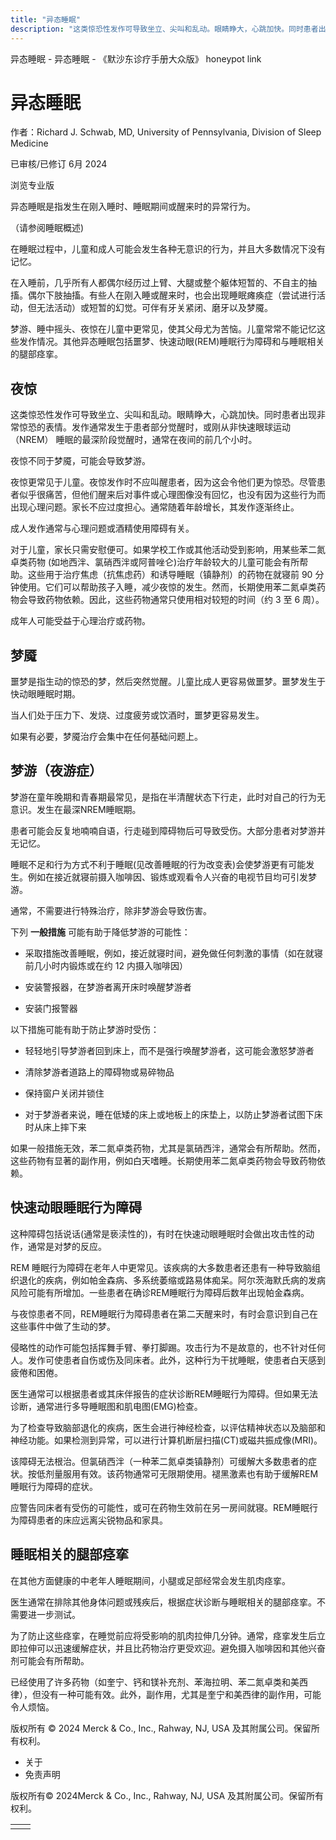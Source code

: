 ```yaml
---
title: "异态睡眠"
description: "这类惊恐性发作可导致坐立、尖叫和乱动。眼睛睁大，心跳加快。同时患者出现非常惊恐的表情。发作通常发生于患者部分觉醒时，或刚从非快速眼球运动 （NREM） 睡眠的最深阶段觉醒时，通常在夜间的前几个小时。"
---
```


﻿异态睡眠 \- 异态睡眠 \- 《默沙东诊疗手册大众版》 honeypot link

# 异态睡眠

作者：Richard J. Schwab, MD, University of Pennsylvania, Division of Sleep Medicine

已审核/已修订 6月 2024

浏览专业版

异态睡眠是指发生在刚入睡时、睡眠期间或醒来时的异常行为。

（请参阅睡眠概述)

在睡眠过程中，儿童和成人可能会发生各种无意识的行为，并且大多数情况下没有记忆。

在入睡前，几乎所有人都偶尔经历过上臂、大腿或整个躯体短暂的、不自主的抽搐。偶尔下肢抽搐。有些人在刚入睡或醒来时，也会出现睡眠瘫痪症（尝试进行活动，但无法活动）或短暂的幻觉。可伴有牙关紧闭、磨牙以及梦魇。

梦游、睡中摇头、夜惊在儿童中更常见，使其父母尤为苦恼。儿童常常不能记忆这些发作情况。其他异态睡眠包括噩梦、快速动眼(REM)睡眠行为障碍和与睡眠相关的腿部痉挛。

## 夜惊

这类惊恐性发作可导致坐立、尖叫和乱动。眼睛睁大，心跳加快。同时患者出现非常惊恐的表情。发作通常发生于患者部分觉醒时，或刚从非快速眼球运动 （NREM） 睡眠的最深阶段觉醒时，通常在夜间的前几个小时。

夜惊不同于梦魇，可能会导致梦游。

夜惊更常见于儿童。夜惊发作时不应叫醒患者，因为这会令他们更为惊恐。尽管患者似乎很痛苦，但他们醒来后对事件或心理图像没有回忆，也没有因为这些行为而出现心理问题。家长不应过度担心。通常随着年龄增长，其发作逐渐终止。

成人发作通常与心理问题或酒精使用障碍有关。

对于儿童，家长只需安慰便可。如果学校工作或其他活动受到影响，用某些苯二氮卓类药物 (如地西泮、氯硝西泮或阿普唑仑)治疗年龄较大的儿童可能会有所帮助。这些用于治疗焦虑（抗焦虑药）和诱导睡眠（镇静剂）的药物在就寝前 90 分钟使用。它们可以帮助孩子入睡，减少夜惊的发生。然而，长期使用苯二氮卓类药物会导致药物依赖。因此，这些药物通常只使用相对较短的时间（约 3 至 6 周）。

成年人可能受益于心理治疗或药物。

## 梦魇

噩梦是指生动的惊恐的梦，然后突然觉醒。儿童比成人更容易做噩梦。噩梦发生于快动眼睡眠时期。

当人们处于压力下、发烧、过度疲劳或饮酒时，噩梦更容易发生。

如果有必要，梦魇治疗会集中在任何基础问题上。

## 梦游（夜游症）

梦游在童年晚期和青春期最常见，是指在半清醒状态下行走，此时对自己的行为无意识。发生在最深NREM睡眠期。

患者可能会反复地喃喃自语，行走碰到障碍物后可导致受伤。大部分患者对梦游并无记忆。

睡眠不足和行为方式不利于睡眠(见改善睡眠的行为改变表)会使梦游更有可能发生。例如在接近就寝前摄入咖啡因、锻炼或观看令人兴奋的电视节目均可引发梦游。

通常，不需要进行特殊治疗，除非梦游会导致伤害。

下列 **一般措施** 可能有助于降低梦游的可能性：

- 采取措施改善睡眠，例如，接近就寝时间，避免做任何刺激的事情（如在就寝前几小时内锻炼或在约 12 内摄入咖啡因）

- 安装警报器，在梦游者离开床时唤醒梦游者

- 安装门报警器


以下措施可能有助于防止梦游时受伤：

- 轻轻地引导梦游者回到床上，而不是强行唤醒梦游者，这可能会激怒梦游者

- 清除梦游者道路上的障碍物或易碎物品

- 保持窗户关闭并锁住

- 对于梦游者来说，睡在低矮的床上或地板上的床垫上，以防止梦游者试图下床时从床上摔下来


如果一般措施无效，苯二氮卓类药物，尤其是氯硝西泮，通常会有所帮助。然而，这些药物有显著的副作用，例如白天嗜睡。长期使用苯二氮卓类药物会导致药物依赖。

## 快速动眼睡眠行为障碍

这种障碍包括说话(通常是亵渎性的)，有时在快速动眼睡眠时会做出攻击性的动作，通常是对梦的反应。

REM 睡眠行为障碍在老年人中更常见。该疾病的大多数患者还患有一种导致脑组织退化的疾病，例如帕金森病、多系统萎缩或路易体痴呆。阿尔茨海默氏病的发病风险可能有所增加。一些患者在确诊REM睡眠行为障碍后数年出现帕金森病。

与夜惊患者不同，REM睡眠行为障碍患者在第二天醒来时，有时会意识到自己在这些事件中做了生动的梦。

侵略性的动作可能包括挥舞手臂、拳打脚踢。攻击行为不是故意的，也不针对任何人。发作可使患者自伤或伤及同床者。此外，这种行为干扰睡眠，使患者白天感到疲倦和困倦。

医生通常可以根据患者或其床伴报告的症状诊断REM睡眠行为障碍。但如果无法诊断，通常进行多导睡眠图和肌电图(EMG)检查。

为了检查导致脑部退化的疾病，医生会进行神经检查，以评估精神状态以及脑部和神经功能。如果检测到异常，可以进行计算机断层扫描(CT)或磁共振成像(MRI)。

该障碍无法根治。但氯硝西泮（一种苯二氮卓类镇静剂）可缓解大多数患者的症状。按低剂量服用有效。该药物通常可无限期使用。褪黑激素也有助于缓解REM睡眠行为障碍的症状。

应警告同床者有受伤的可能性，或可在药物生效前在另一房间就寝。REM睡眠行为障碍患者的床应远离尖锐物品和家具。

## 睡眠相关的腿部痉挛

在其他方面健康的中老年人睡眠期间，小腿或足部经常会发生肌肉痉挛。

医生通常在排除其他身体问题或残疾后，根据症状诊断与睡眠相关的腿部痉挛。不需要进一步测试。

为了防止这些痉挛，在睡觉前应将受影响的肌肉拉伸几分钟。通常，痉挛发生后立即拉伸可以迅速缓解症状，并且比药物治疗更受欢迎。避免摄入咖啡因和其他兴奋剂可能会有所帮助。

已经使用了许多药物（如奎宁、钙和镁补充剂、苯海拉明、苯二氮卓类和美西律），但没有一种可能有效。此外，副作用，尤其是奎宁和美西律的副作用，可能令人烦恼。



版权所有 © 2024
Merck & Co., Inc., Rahway, NJ, USA 及其附属公司。保留所有权利。

- 关于
- 免责声明

版权所有© 2024Merck & Co., Inc., Rahway, NJ, USA 及其附属公司。保留所有权利。

|     |     |
| --- | --- |
|  |  |